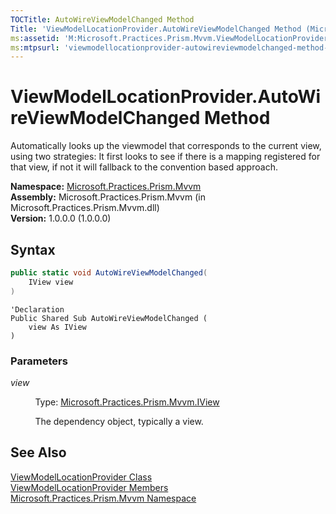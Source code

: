 ```yaml
---
TOCTitle: AutoWireViewModelChanged Method
Title: 'ViewModelLocationProvider.AutoWireViewModelChanged Method (Microsoft.Practices.Prism.Mvvm)'
ms:assetid: 'M:Microsoft.Practices.Prism.Mvvm.ViewModelLocationProvider.AutoWireViewModelChanged(Microsoft.Practices.Prism.Mvvm.IView)'
ms:mtpsurl: 'viewmodellocationprovider-autowireviewmodelchanged-method-mspp-mvvm.md'
---
```


# ViewModelLocationProvider.AutoWireViewModelChanged Method

Automatically looks up the viewmodel that corresponds to the current view, using two strategies: It first looks to see if there is a mapping registered for that view, if not it will fallback to the convention based approach.

**Namespace:** [Microsoft.Practices.Prism.Mvvm](/patterns-practices/reference/mspp-mvvm-namespace)  
**Assembly:** Microsoft.Practices.Prism.Mvvm (in Microsoft.Practices.Prism.Mvvm.dll)  
**Version:** 1.0.0.0 (1.0.0.0)

## Syntax
```C#
public static void AutoWireViewModelChanged(
	IView view
)
```

```VB
'Declaration
Public Shared Sub AutoWireViewModelChanged ( 
	view As IView
)
```

### Parameters

*view*

&nbsp;&nbsp;&nbsp;&nbsp;&nbsp;&nbsp;&nbsp;&nbsp;&nbsp;&nbsp;Type: [Microsoft.Practices.Prism.Mvvm.IView](/patterns-practices/reference/mspp-mvvm-namespace.iview)

&nbsp;&nbsp;&nbsp;&nbsp;&nbsp;&nbsp;&nbsp;&nbsp;&nbsp;&nbsp;The dependency object, typically a view.

## See Also

[ViewModelLocationProvider Class](/patterns-practices/reference/viewmodellocationprovider-class-mspp-mvvm)  
[ViewModelLocationProvider Members](/patterns-practices/reference/viewmodellocationprovider-class-mspp-mvvm_members)  
[Microsoft.Practices.Prism.Mvvm Namespace](/patterns-practices/reference/mspp-mvvm-namespace)